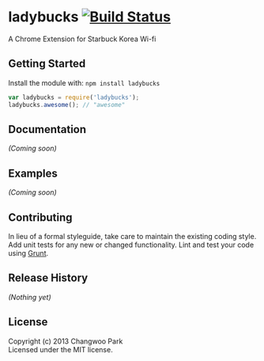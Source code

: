 # ladybucks [![Build Status](https://secure.travis-ci.org/pismute/ladybucks.png?branch=master)](http://travis-ci.org/pismute/ladybucks)

A Chrome Extension for Starbuck Korea Wi-fi

## Getting Started
Install the module with: `npm install ladybucks`

```javascript
var ladybucks = require('ladybucks');
ladybucks.awesome(); // "awesome"
```

## Documentation
_(Coming soon)_

## Examples
_(Coming soon)_

## Contributing
In lieu of a formal styleguide, take care to maintain the existing coding style. Add unit tests for any new or changed functionality. Lint and test your code using [Grunt](http://gruntjs.com/).

## Release History
_(Nothing yet)_

## License
Copyright (c) 2013 Changwoo Park  
Licensed under the MIT license.
